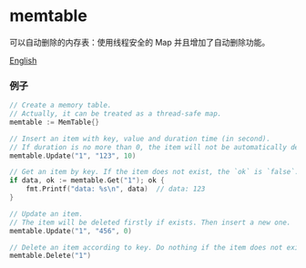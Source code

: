 # memtable
可以自动删除的内存表：使用线程安全的 Map 并且增加了自动删除功能。

[English](https://github.com/kaiopen/memtable/blob/master/README-EN.md)

### 例子
```go
// Create a memory table.
// Actually, it can be treated as a thread-safe map.
memtable := MemTable{}

// Insert an item with key, value and duration time (in second).
// If duration is no more than 0, the item will not be automatically deleted.
memtable.Update("1", "123", 10)

// Get an item by key. If the item does not exist, the `ok` is `false`.
if data, ok := memtable.Get("1"); ok {
    fmt.Printf("data: %s\n", data)  // data: 123
}

// Update an item.
// The item will be deleted firstly if exists. Then insert a new one.
memtable.Update("1", "456", 0)

// Delete an item according to key. Do nothing if the item does not exist.
memtable.Delete("1")
```